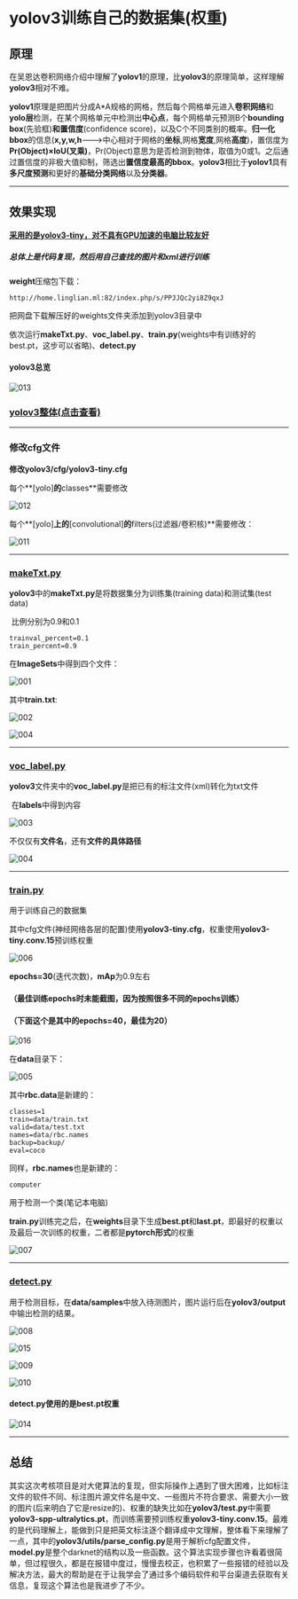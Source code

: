 # yolov3训练自己的数据集(权重)

## 原理

在吴恩达卷积网络介绍中理解了**yolov1**的原理，比**yolov3**的原理简单，这样理解**yolov3**相对不难。

**yolov1**原理是把图片分成A*A规格的网格，然后每个网格单元进入**卷积网络**和**yolo层**检测，在某个网格单元中检测出**中心点**，每个网格单元预测B个**bounding box**(先验框)**和置信度**(confidence score)，以及C个不同类别的概率。**归一化bbox**的信息(**x,y,w,h**--->中心相对于网格的**坐标**,网格**宽度**,网格**高度**)，置信度为**Pr(Object)×IoU(叉乘)**，Pr(Object)意思为是否检测到物体，取值为0或1。之后通过置信度的非极大值抑制，筛选出**置信度最高的bbox**。**yolov3**相比于**yolov1**具有**多尺度预测**和更好的**基础分类网络**以及**分类器**。



------

## 效果实现

<u>**采用的是yolov3-tiny，对不具有GPU加速的电脑比较友好**</u>

##### 总体上是代码复现，然后用自己查找的图片和xml进行训练

**weight**压缩包下载：

```
http://home.linglian.ml:82/index.php/s/PPJJQc2yi8Z9qxJ
```

把网盘下载解压好的weights文件夹添加到yolov3目录中

依次运行**makeTxt.py**、**voc_label.py**、**train.py**(weights中有训练好的best.pt，这步可以省略)、**detect.py**



#### **yolov3总览**

![013](https://github.com/010404/yolov3/blob/master/picture/013.png)



### [yolov3整体(点击查看)](https://github.com/010404/yolov3/tree/master/%E4%BB%A3%E7%A0%81%E6%A8%A1%E5%9E%8B)

------



### 修改cfg文件

**修改yolov3/cfg/yolov3-tiny.cfg**

每个**[yolo]**的**classes**需要修改

![012](https://github.com/010404/yolov3/blob/master/picture/012.png)



每个**[yolo]**上的**[convolutional]**的**filters(过滤器/卷积核)**需要修改：

![011](https://github.com/010404/yolov3/blob/master/picture/011.png)

------



### [makeTxt.py](https://github.com/010404/yolov3/blob/master/makeTxt.py)

**yolov3**中的**makeTxt.py**是将数据集分为训练集(training data)和测试集(test data)

​		比例分别为0.9和0.1

```
trainval_percent=0.1
train_percent=0.9
```



在**ImageSets**中得到四个文件：

![001](https://github.com/010404/yolov3/blob/master/picture/001.png)



其中**train.txt**:

![002](https://github.com/010404/yolov3/blob/master/picture/002.png)

![004](https://github.com/010404/yolov3/blob/master/picture/004.png)

------



### [voc_label.py](https://github.com/010404/yolov3/blob/master/voc_label.py)

**yolov3**文件夹中的**voc_label.py**是把已有的标注文件(xml)转化为txt文件

​	在**labels**中得到内容

![003](https://github.com/010404/yolov3/blob/master/picture/003.png)



不仅仅有**文件名**，还有**文件的具体路径**

![004](https://github.com/010404/yolov3/blob/master/picture/004.png)



------





### [train.py](https://github.com/010404/yolov3/blob/master/train.py)

用于训练自己的数据集

其中cfg文件(神经网络各层的配置)使用**yolov3-tiny.cfg**，权重使用**yolov3-tiny.conv.15**预训练权重

![006](https://github.com/010404/yolov3/blob/master/picture/006.png)

**epochs=30**(迭代次数)，**mAp**为0.9左右

#### （最佳训练epochs时未能截图，因为按照很多不同的epochs训练）

#### **（下面这个是其中的epochs=40，最佳为20）**

![016](https://github.com/010404/yolov3/blob/master/picture/016.png)



在**data**目录下：

![005](https://github.com/010404/yolov3/blob/master/picture/005.png)

其中**rbc.data**是新建的：

```
classes=1
train=data/train.txt
valid=data/test.txt
names=data/rbc.names
backup=backup/
eval=coco
```

同样，**rbc.names**也是新建的：

```
computer
```

用于检测一个类(笔记本电脑)



**train.py**训练完之后，在**weights**目录下生成**best.pt**和**last.pt**，即最好的权重以及最后一次训练的权重，二者都是**pytorch形式**的权重

![007](https://github.com/010404/yolov3/blob/master/picture/007.png)

------



### [detect.py](https://github.com/010404/yolov3/blob/master/detect.py)

用于检测目标，在**data/samples**中放入待测图片，图片运行后在**yolov3/output**中输出检测的结果。

![008](https://github.com/010404/yolov3/blob/master/picture/008.png)



![015](https://github.com/010404/yolov3/blob/master/picture/017.png)



![009](https://github.com/010404/yolov3/blob/master/picture/009.png)



![010](https://github.com/010404/yolov3/blob/master/picture/010.png)



#### **detect.py**使用的是**best.pt**权重

![014](https://github.com/010404/yolov3/blob/master/picture/014.png)

------



## 总结

其实这次考核项目是对大佬算法的复现，但实际操作上遇到了很大困难，比如标注文件的软件不同、标注图片源文件名是中文、一些图片不符合要求、需要大小一致的图片(后来明白了它是resize的)、权重的缺失比如在**yolov3/test.py**中需要**yolov3-spp-ultralytics.pt**，而训练需要预训练权重**yolov3-tiny.conv.15**。最难的是代码理解上，能做到只是把英文标注逐个翻译成中文理解，整体看下来理解了一点，其中的**yolov3/utils/parse_config.py**是用于解析cfg配置文件，**model.py**是整个darknet的结构以及一些函数。这个算法实现步骤也许看着很简单，但过程很久，都是在报错中度过，慢慢去校正，也积累了一些报错的经验以及解决方法，最大的帮助是在于让我学会了通过多个编码软件和平台渠道去获取有关信息，复现这个算法也是我进步了不少。

